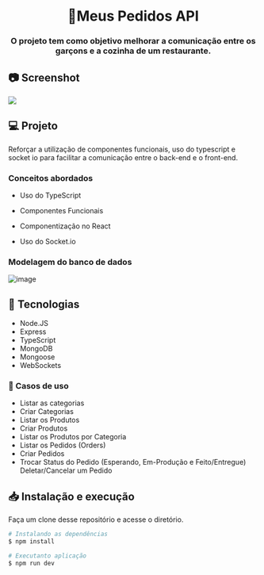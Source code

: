 <h1 align="center">🍔Meus Pedidos API</h1>

<h3 align="center">
  O projeto tem como objetivo melhorar a comunicação entre os garçons e a cozinha de um restaurante.
</h3>

## 📷 Screenshot
<img src="https://github-production-user-asset-6210df.s3.amazonaws.com/46418534/251795988-3697ed4a-6ae5-4d31-849b-32ff1df5d0a9.png" />

## 💻 Projeto

Reforçar a utilização de componentes funcionais, uso do typescript e socket io para facilitar a comunicação entre o back-end e o front-end.

### Conceitos abordados

- Uso do TypeScript

- Componentes Funcionais

- Componentização no React

- Uso do Socket.io

### Modelagem do banco de dados

![image](https://github-production-user-asset-6210df.s3.amazonaws.com/46418534/251796856-abf37eb5-f93b-4f55-86a0-5d103aa792e2.png)

## 🔧 Tecnologias

-  Node.JS
-  Express
-  TypeScript
-  MongoDB
-  Mongoose
-  WebSockets

### 📂 Casos de uso
- Listar as categorias
- Criar Categorias
- Listar os Produtos
- Criar Produtos
- Listar os Produtos por Categoria
- Listar os Pedidos (Orders)
- Criar Pedidos
- Trocar Status do Pedido (Esperando, Em-Produção e Feito/Entregue)
Deletar/Cancelar um Pedido

## 📥 Instalação e execução

Faça um clone desse repositório e acesse o diretório.

```bash
# Instalando as dependências
$ npm install

# Executanto aplicação
$ npm run dev
```
